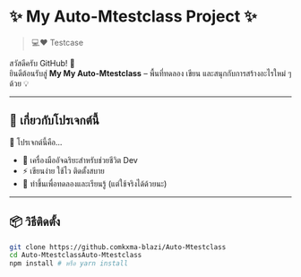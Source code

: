 # ✨ My Auto-Mtestclass Project ✨

> 💻❤️ Testcase

สวัสดีครับ GitHub! 👋  
ยินดีต้อนรับสู่ **My My Auto-Mtestclass** – พื้นที่ทดลอง เขียน และสนุกกับการสร้างอะไรใหม่ ๆ ด้วย 💡

---

## 🚀 เกี่ยวกับโปรเจกต์นี้

🧠 โปรเจกต์นี้คือ...  
- 🤖 เครื่องมืออัจฉริยะสำหรับช่วยชีวิต Dev
- ⚡ เขียนง่าย ใช้ไว ติดตั้งสบาย
- 🧪 ทำขึ้นเพื่อทดลองและเรียนรู้ (แต่ใช้จริงได้ด้วยนะ)

---

## 📦 วิธีติดตั้ง

```bash
git clone https://github.comkxma-blazi/Auto-Mtestclass
cd Auto-MtestclassAuto-Mtestclass
npm install # หรือ yarn install
